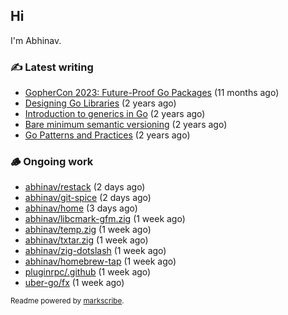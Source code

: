 ## Hi

I'm Abhinav.

### ✍️ Latest writing


- [GopherCon 2023: Future-Proof Go Packages](https://abhinavg.net/2023/09/27/future-proof-packages/) (11 months ago)
- [Designing Go Libraries](https://abhinavg.net/2022/12/06/designing-go-libraries/) (2 years ago)
- [Introduction to generics in Go](https://abhinavg.net/2022/11/23/generics-intro/) (2 years ago)
- [Bare minimum semantic versioning](https://abhinavg.net/2022/11/07/semver/) (2 years ago)
- [Go Patterns and Practices](https://abhinavg.net/2022/09/19/go-patterns-and-practices-talk/) (2 years ago)

### 🪵 Ongoing work


- [abhinav/restack](https://github.com/abhinav/restack) (2 days ago)
- [abhinav/git-spice](https://github.com/abhinav/git-spice) (2 days ago)
- [abhinav/home](https://github.com/abhinav/home) (3 days ago)
- [abhinav/libcmark-gfm.zig](https://github.com/abhinav/libcmark-gfm.zig) (1 week ago)
- [abhinav/temp.zig](https://github.com/abhinav/temp.zig) (1 week ago)
- [abhinav/txtar.zig](https://github.com/abhinav/txtar.zig) (1 week ago)
- [abhinav/zig-dotslash](https://github.com/abhinav/zig-dotslash) (1 week ago)
- [abhinav/homebrew-tap](https://github.com/abhinav/homebrew-tap) (1 week ago)
- [pluginrpc/.github](https://github.com/pluginrpc/.github) (1 week ago)
- [uber-go/fx](https://github.com/uber-go/fx) (1 week ago)

<sub>Readme powered by [markscribe](https://github.com/muesli/markscribe).</sub>
